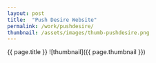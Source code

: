 ```yaml
---
layout: post
title:  "Push Desire Website"
permalink: /work/pushdesire/
thumbnail: /assets/images/thumb-pushdesire.png
---
```


{{ page.title }}
![thumbnail]({{ page.thumbnail }})